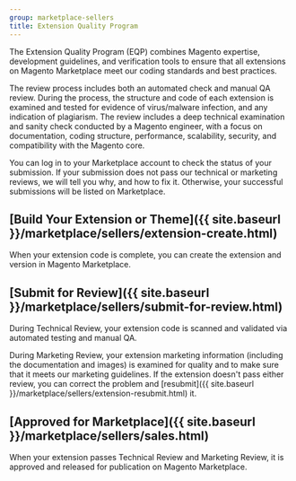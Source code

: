 ```yaml
---
group: marketplace-sellers
title: Extension Quality Program
---
```


The Extension Quality Program (EQP) combines Magento expertise, development guidelines, and verification tools to ensure that all extensions on Magento Marketplace meet our coding standards and best practices.

The review process includes both an automated check and manual QA review. During the process, the structure and code of each extension is examined and tested for evidence of virus/malware infection, and any indication of plagiarism. The review includes a deep technical examination and sanity check conducted by a Magento engineer, with a focus on documentation, coding structure, performance, scalability, security, and compatibility with the Magento core.

You can log in to your Marketplace account to check the status of your submission. If your submission does not pass our technical or marketing reviews, we will tell you why, and how to fix it. Otherwise, your successful submissions will be listed on Marketplace.

## [Build Your Extension or Theme]({{ site.baseurl }}/marketplace/sellers/extension-create.html)

When your extension code is complete, you can create the extension and version in Magento Marketplace.

## [Submit for Review]({{ site.baseurl }}/marketplace/sellers/submit-for-review.html)

During Technical Review, your extension code is scanned and validated via automated testing and manual QA.

During Marketing Review, your extension marketing information (including the documentation and images) is examined for quality and to make sure that it meets our marketing guidelines.
If the extension doesn\'t pass either review, you can correct the problem and [resubmit]({{ site.baseurl }}/marketplace/sellers/extension-resubmit.html) it.

## [Approved for Marketplace]({{ site.baseurl }}/marketplace/sellers/sales.html)

When your extension passes Technical Review and Marketing Review, it is approved and released for publication on Magento Marketplace.
